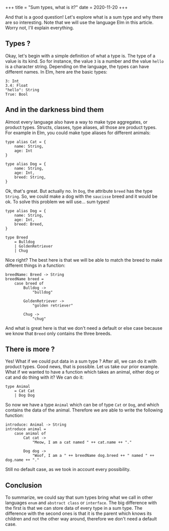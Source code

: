 +++
title = "Sum types, what is it?"
date = 2020-11-20
+++

And that is a good question! Let's explore what is a sum type and why there are so interesting. Note that we will use the language Elm in this article. Worry not, I'll explain everything.

## Types ?

Okay, let's begin with a simple definition of what a type is. The type of a value is its kind. So for instance, the value `3` is a number and the value `hello` is a character string. Depending on the language, the types can have different names. In Elm, here are the basic types:

```
3: Int
3.4: Float
"hello": String
True: Bool
```

## And in the darkness bind them

Almost every language also have a way to make type aggregates, or product types. Structs, classes, type aliases, all those are product types. For example in Elm, you could make type aliases for different animals:

```
type alias Cat = {
    name: String,
    age: Int
}

type alias Dog = {
    name: String,
    age: Int,
    breed: String,
}
```

Ok, that's great. But actually no. In `Dog`, the attribute `breed` has the type `String`. So, we could make a dog with the `saucisse` breed and it would be ok. To solve this problem we will use... sum types!

```
type alias Dog = {
    name: String,
    age: Int,
    breed: Breed,
}

type Breed 
    = Bulldog
    | GoldenRetriever
    | Chug
```

Nice right? The best here is that we will be able to match the breed to make different things in a function:

```
breedName: Breed -> String
breedName breed = 
    case breed of
        Bulldog -> 
            "bulldog"
        
        GoldenRetriever -> 
            "golden retriever"
        
        Chug -> 
            "chug"
```

And what is great here is that we don't need a default or else case because we know that `Breed` only contains the three breeds.

## There is more ?

Yes! What if we could put data in a sum type ? After all, we can do it with product types. Good news, that is possible. Let us take our prior example. What if we wanted to have a function which takes an animal, either dog or cat and do thing with it? We can do it:

```
type Animal 
    = Cat Cat
    | Dog Dog
```

So now we have a type `Animal` which can be of type `Cat` or `Dog`, and which contains the data of the animal. Therefore we are able to write the following function:

```
introduce: Animal -> String
introduce animal =
    case animal of
        Cat cat ->
            "Meow, I am a cat named " ++ cat.name ++ "."
        
        Dog dog ->
            "Woof, I am a " ++ breedName dog.breed ++ " named " ++ dog.name ++ "."
```

Still no default case, as we took in account every possibility.

## Conclusion

To summarize, we could say that sum types bring what we call in other languages `enum` and `abstract class` or `interface`. The big difference with the first is that we can store data of every type in a sum type. The difference with the second ones is that it is the parent which knows its children and not the other way around, therefore we don't need a default case.